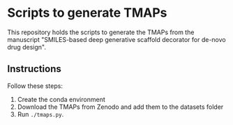 # Scripts to generate TMAPs

This repository holds the scripts to generate the TMAPs from the manuscript "SMILES-based deep generative scaffold decorator for de-novo drug design".

## Instructions

Follow these steps:

1. Create the conda environment
2. Download the TMAPs from Zenodo and add them to the datasets folder
3. Run `./tmaps.py`.
